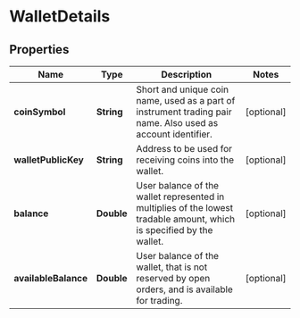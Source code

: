 
# WalletDetails

## Properties
Name | Type | Description | Notes
------------ | ------------- | ------------- | -------------
**coinSymbol** | **String** | Short and unique coin name, used as a part of instrument trading pair name. Also used as account identifier. |  [optional]
**walletPublicKey** | **String** | Address to be used for receiving coins into the wallet. |  [optional]
**balance** | **Double** | User balance of the wallet represented in multiplies of the lowest tradable amount, which is specified by the wallet. |  [optional]
**availableBalance** | **Double** | User balance of the wallet, that is not reserved by open orders, and is available for trading. |  [optional]



